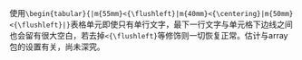 使用`\begin{tabular}{|m{55mm}<{\flushleft}|m{40mm}<{\centering}|m{50mm}<{\flushleft}|}`表格单元即使只有单行文字，最下一行文字与单元格下边线之间也会留有很大空白，若去掉`<{\flushleft}`等修饰则一切恢复正常。估计与array包的设置有关，尚未深究。